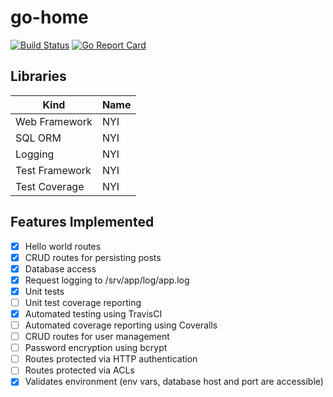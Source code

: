 # go-home

[![Build Status](https://travis-ci.org/galactic-filament/go-home.svg?branch=master)](https://travis-ci.org/galactic-filament/go-home)
[![Go Report Card](https://goreportcard.com/badge/github.com/galactic-filament/go-home)](https://goreportcard.com/report/github.com/galactic-filament/go-home)

## Libraries

Kind | Name
--- | ---
Web Framework | NYI
SQL ORM | NYI
Logging | NYI
Test Framework | NYI
Test Coverage | NYI

## Features Implemented

- [x] Hello world routes
- [x] CRUD routes for persisting posts
- [x] Database access
- [x] Request logging to /srv/app/log/app.log
- [x] Unit tests
- [ ] Unit test coverage reporting
- [x] Automated testing using TravisCI
- [ ] Automated coverage reporting using Coveralls
- [ ] CRUD routes for user management
- [ ] Password encryption using bcrypt
- [ ] Routes protected via HTTP authentication
- [ ] Routes protected via ACLs
- [x] Validates environment (env vars, database host and port are accessible)
